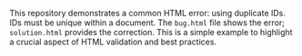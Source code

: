 This repository demonstrates a common HTML error: using duplicate IDs.  IDs must be unique within a document.  The `bug.html` file shows the error; `solution.html` provides the correction.  This is a simple example to highlight a crucial aspect of HTML validation and best practices.